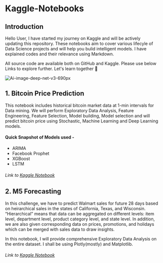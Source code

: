 # Kaggle-Notebooks

## Introduction
Hello User, I have started my journey on Kaggle and will be actively updating this repository. These notebooks aim to cover various lifecyle of Data Science projects and will help you  bulid intelligent models. I have explained codes and their relevance using Markdown. 

All source code are available both on GitHub and Kaggle. Please use below Links to explore further. Let's learn together :metal: 

![Ai-image-deep-net-v3-690px](https://user-images.githubusercontent.com/63149422/95011813-133fd480-0651-11eb-9728-08bdab2fc7da.jpg)

## 1. Bitcoin Price Prediction
This notebook includes historical bitcoin market data at 1-min intervals for Data mining. We will perform Exploratory Data Analysis, Feature Engineering, Feature Selection, Model building, Model selection and will predict bitcoin price using Stochastic, Machine Learning and Deep Learning models.

#### Quick Snapshot of Models used -
- ARIMA
- Facebook Prophet
- XGBoost
- LSTM

###### Link to [Kaggle Notebook](https://www.kaggle.com/akashmathur2212/bitcoin-price-prediction-arima-xgboost-lstm-fbprop)

## 2. M5 Forecasting
In this challenge, we have to predict Walmart sales for future 28 days based on heirarchical sales in the states of California, Texas, and Wisconsin. “Hierarchical” means that data can be aggregated on different levels: item level, department level, product category level, and state level. In addition, we are also given corresponding data on prices, promotions, and holidays which can be merged with sales data to draw insights.

In this notebook, I will provide comprehensive Exploratory Data Analysis on the entire dataset. I shall be using Plotly(mostly) and Matplotlib. 

###### Link to [Kaggle Notebook](https://www.kaggle.com/akashmathur2212/comprehensive-data-visualization-m5-eda)
